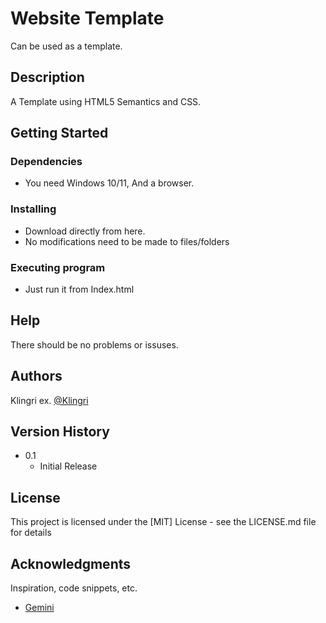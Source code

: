 # Website Template

Can be used as a template.

## Description

A Template using HTML5 Semantics and CSS.

## Getting Started

### Dependencies

* You need Windows 10/11, And a browser.

### Installing

* Download directly from here.
* No modifications need to be made to files/folders

### Executing program

* Just run it from Index.html

## Help

There should be no problems or issuses.

## Authors

Klingri 
ex. [@Klingri](https://github.com/Klingri)

## Version History

* 0.1
    * Initial Release

## License

This project is licensed under the [MIT] License - see the LICENSE.md file for details

## Acknowledgments

Inspiration, code snippets, etc.
* [Gemini](https://gemini.google.com/app)
